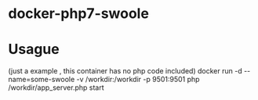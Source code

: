 # docker-php7-swoole

# Usague 
(just a example , this container has no php code included)
    docker run -d --name=some-swoole -v /workdir:/workdir -p 9501:9501 php /workdir/app_server.php start
